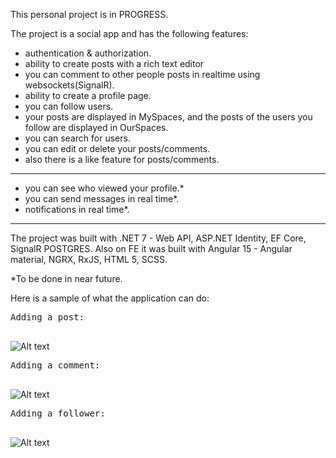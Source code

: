 This personal project is in PROGRESS.

The project is a social app and has the following features:

- authentication & authorization.
- ability to create posts with a rich text editor
- you can comment to other people posts in realtime using websockets(SignalR).
- ability to create a profile page.
- you can follow users. 
- your posts are displayed in MySpaces, and the posts of the users you follow are displayed in OurSpaces.
- you can search for users.
- you can edit or delete your posts/comments.
- also there is a like feature for posts/comments.
---------------------------------------------
- you can see who viewed your profile.*
- you can send messages in real time*.
- notifications in real time*.
----------------------------------------------
The project was built with .NET 7 - Web API, ASP.NET Identity, EF Core, SignalR POSTGRES. 
Also on FE it was built with Angular 15 - Angular material, NGRX, RxJS, HTML 5, SCSS.

*To be done in near future.

Here is a sample of what the application can do:

<pre>Adding a post:

</pre>
![Alt text](addapost.gif)




<pre>Adding a comment:

</pre>
![Alt text](addcomment.gif)




<pre>Adding a follower:

</pre>
![Alt text](addfollower.gif)
